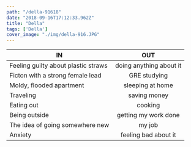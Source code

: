 ```yaml
---
path: "/della-91618"
date: "2018-09-16T17:12:33.962Z"
title: "Della"
tags: ['Della']
cover_image: "./img/della-916.JPG"
---
```


| IN            | OUT           |
| ------------- |:-------------:|
Feeling guilty about plastic straws  |  doing anything about it
Ficton with a strong female lead  |  GRE studying
Moldy, flooded apartment  |  sleeping at home
Traveling  |  saving money
Eating out  |  cooking
Being outside  |  getting my work done
The idea of going somewhere new  |  my job
Anxiety |  feeling bad about it